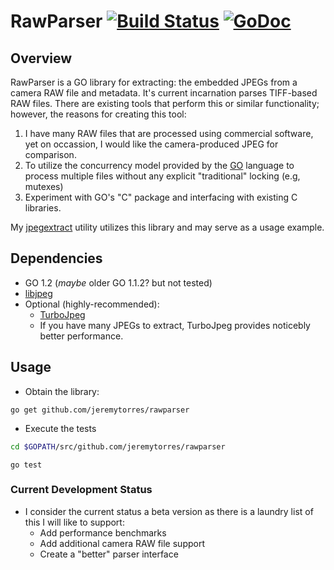# RawParser [![Build Status](https://travis-ci.org/jeremytorres/rawparser.png)](https://travis-ci.org/jeremytorres/rawparser) [![GoDoc](https://godoc.org/github.com/jeremytorres/rawparser?status.png)](http://godoc.org/github.com/jeremytorres/rawparser)

## Overview
RawParser is a GO library for extracting: the embedded JPEGs from a camera RAW file and metadata.  It's current incarnation parses TIFF-based RAW files.  There are existing tools that perform this or similar functionality; however, the reasons for creating this tool:

1. I have many RAW files that are processed using commercial software, yet on occassion, I would like the camera-produced JPEG for comparison.
2. To utilize the concurrency model provided by the [GO](http://golang.org) language to process multiple files without any explicit "traditional" locking (e.g, mutexes)
3. Experiment with GO's "C" package and interfacing with existing C libraries.

My [jpegextract](https://github.com/jeremytorres/jpegextract) utility utilizes this library and may serve as a usage example.

## Dependencies
* GO 1.2 (_maybe_ older GO 1.1.2? but not tested)
* [libjpeg](http://www.ijg.org)
* Optional (highly-recommended):
    * [TurboJpeg](http://www.libjpeg-turbo.org/)
    * If you have many JPEGs to extract, TurboJpeg provides noticebly better performance.
 
## Usage
* Obtain the library:
 
`go get github.com/jeremytorres/rawparser`

* Execute the tests

```bash
cd $GOPATH/src/github.com/jeremytorres/rawparser
```
`go test`


### Current Development Status
- I consider the current status a beta version as there is a laundry list of this I will like to support:
    - Add performance benchmarks
    - Add additional camera RAW file support
    - Create a "better" parser interface

